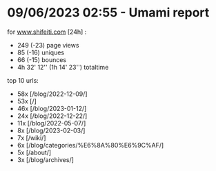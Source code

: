 # 09/06/2023 02:55 - Umami report
for www.shifeiti.com [24h] :

 - 249 (-23) page views
 - 85 (-16) uniques
 - 66 (-15) bounces
 - 4h 32' 12'' (1h 14' 23'') totaltime


top 10 urls:
 - 58x [/blog/2022-12-09/]
 - 53x [/]
 - 46x [/blog/2023-01-12/]
 - 24x [/blog/2022-12-22/]
 - 11x [/blog/2022-05-07/]
 - 8x [/blog/2023-02-03/]
 - 7x [/wiki/]
 - 6x [/blog/categories/%E6%8A%80%E6%9C%AF/]
 - 5x [/about/]
 - 3x [/blog/archives/]


